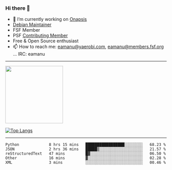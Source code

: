 ### Hi there 👋


- 🔭 I’m currently working on [Onapsis](http://onapsis.com)
- [Debian Maintainer](https://qa.debian.org/developer.php?login=eamanu%40yaerobi.com)
- FSF Member
- PSF [Contributing Member](https://www.python.org/psf/membership/#what-membership-classes-are-there)
- Free & Open Source enthusiast 
- 📫 How to reach me: eamanu@yaerobi.com, eamanu@members.fsf.org ... IRC: eamanu

---

<img height="180em" src="https://github-readme-stats.vercel.app/api?theme=dark&username=eamanu&show_icons=true&hide_border=true&&count_private=true&include_all_commits=true" />

[![Top Langs](https://github-readme-stats.vercel.app/api/top-langs/?theme=dark&username=eamanu&layout=compact)](https://github.com/anuraghazra/github-readme-stats)

---

<!--START_SECTION:waka-->
```text
Python             8 hrs 15 mins   █████████████████░░░░░░░░   68.23 % 
JSON               2 hrs 36 mins   █████▒░░░░░░░░░░░░░░░░░░░   21.57 % 
reStructuredText   47 mins         █▓░░░░░░░░░░░░░░░░░░░░░░░   06.50 % 
Other              16 mins         ▓░░░░░░░░░░░░░░░░░░░░░░░░   02.28 % 
XML                3 mins          ░░░░░░░░░░░░░░░░░░░░░░░░░   00.46 % 
```
<!--END_SECTION:waka-->
